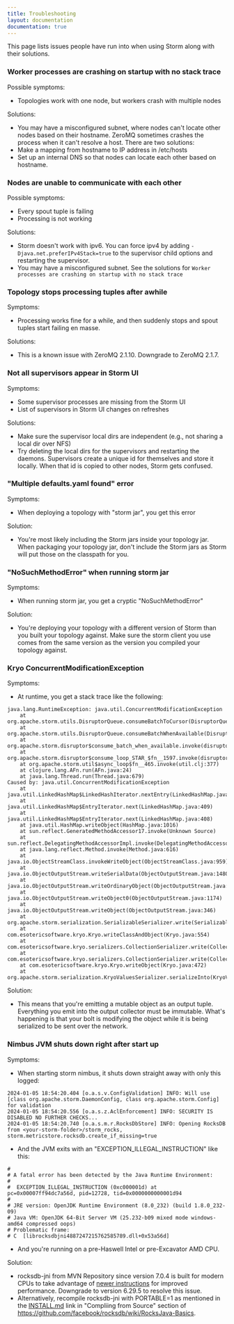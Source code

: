 ```yaml
---
title: Troubleshooting
layout: documentation
documentation: true
---
```


This page lists issues people have run into when using Storm along with their solutions.

### Worker processes are crashing on startup with no stack trace

Possible symptoms:
 
 * Topologies work with one node, but workers crash with multiple nodes

Solutions:

 * You may have a misconfigured subnet, where nodes can't locate other nodes based on their hostname. ZeroMQ sometimes crashes the process when it can't resolve a host. There are two solutions:
  * Make a mapping from hostname to IP address in /etc/hosts
  * Set up an internal DNS so that nodes can locate each other based on hostname.
  
### Nodes are unable to communicate with each other

Possible symptoms:

 * Every spout tuple is failing
 * Processing is not working

Solutions:

 * Storm doesn't work with ipv6. You can force ipv4 by adding `-Djava.net.preferIPv4Stack=true` to the supervisor child options and restarting the supervisor. 
 * You may have a misconfigured subnet. See the solutions for `Worker processes are crashing on startup with no stack trace`

### Topology stops processing tuples after awhile

Symptoms:

 * Processing works fine for a while, and then suddenly stops and spout tuples start failing en masse. 
 
Solutions:

 * This is a known issue with ZeroMQ 2.1.10. Downgrade to ZeroMQ 2.1.7.
 
### Not all supervisors appear in Storm UI

Symptoms:
 
 * Some supervisor processes are missing from the Storm UI
 * List of supervisors in Storm UI changes on refreshes

Solutions:

 * Make sure the supervisor local dirs are independent (e.g., not sharing a local dir over NFS)
 * Try deleting the local dirs for the supervisors and restarting the daemons. Supervisors create a unique id for themselves and store it locally. When that id is copied to other nodes, Storm gets confused. 

### "Multiple defaults.yaml found" error

Symptoms:

 * When deploying a topology with "storm jar", you get this error

Solution:

 * You're most likely including the Storm jars inside your topology jar. When packaging your topology jar, don't include the Storm jars as Storm will put those on the classpath for you.

### "NoSuchMethodError" when running storm jar

Symptoms:

 * When running storm jar, you get a cryptic "NoSuchMethodError"

Solution:

 * You're deploying your topology with a different version of Storm than you built your topology against. Make sure the storm client you use comes from the same version as the version you compiled your topology against.


### Kryo ConcurrentModificationException

Symptoms:

 * At runtime, you get a stack trace like the following:

```
java.lang.RuntimeException: java.util.ConcurrentModificationException
	at org.apache.storm.utils.DisruptorQueue.consumeBatchToCursor(DisruptorQueue.java:84)
	at org.apache.storm.utils.DisruptorQueue.consumeBatchWhenAvailable(DisruptorQueue.java:55)
	at org.apache.storm.disruptor$consume_batch_when_available.invoke(disruptor.clj:56)
	at org.apache.storm.disruptor$consume_loop_STAR_$fn__1597.invoke(disruptor.clj:67)
	at org.apache.storm.util$async_loop$fn__465.invoke(util.clj:377)
	at clojure.lang.AFn.run(AFn.java:24)
	at java.lang.Thread.run(Thread.java:679)
Caused by: java.util.ConcurrentModificationException
	at java.util.LinkedHashMap$LinkedHashIterator.nextEntry(LinkedHashMap.java:390)
	at java.util.LinkedHashMap$EntryIterator.next(LinkedHashMap.java:409)
	at java.util.LinkedHashMap$EntryIterator.next(LinkedHashMap.java:408)
	at java.util.HashMap.writeObject(HashMap.java:1016)
	at sun.reflect.GeneratedMethodAccessor17.invoke(Unknown Source)
	at sun.reflect.DelegatingMethodAccessorImpl.invoke(DelegatingMethodAccessorImpl.java:43)
	at java.lang.reflect.Method.invoke(Method.java:616)
	at java.io.ObjectStreamClass.invokeWriteObject(ObjectStreamClass.java:959)
	at java.io.ObjectOutputStream.writeSerialData(ObjectOutputStream.java:1480)
	at java.io.ObjectOutputStream.writeOrdinaryObject(ObjectOutputStream.java:1416)
	at java.io.ObjectOutputStream.writeObject0(ObjectOutputStream.java:1174)
	at java.io.ObjectOutputStream.writeObject(ObjectOutputStream.java:346)
	at org.apache.storm.serialization.SerializableSerializer.write(SerializableSerializer.java:21)
	at com.esotericsoftware.kryo.Kryo.writeClassAndObject(Kryo.java:554)
	at com.esotericsoftware.kryo.serializers.CollectionSerializer.write(CollectionSerializer.java:77)
	at com.esotericsoftware.kryo.serializers.CollectionSerializer.write(CollectionSerializer.java:18)
	at com.esotericsoftware.kryo.Kryo.writeObject(Kryo.java:472)
	at org.apache.storm.serialization.KryoValuesSerializer.serializeInto(KryoValuesSerializer.java:27)
```

Solution: 

 * This means that you're emitting a mutable object as an output tuple. Everything you emit into the output collector must be immutable. What's happening is that your bolt is modifying the object while it is being serialized to be sent over the network.


### Nimbus JVM shuts down right after start up

Symptoms:

* When starting storm nimbus, it shuts down straight away with only this logged:

```
2024-01-05 18:54:20.404 [o.a.s.v.ConfigValidation] INFO: Will use [class org.apache.storm.DaemonConfig, class org.apache.storm.Config] for validation
2024-01-05 18:54:20.556 [o.a.s.z.AclEnforcement] INFO: SECURITY IS DISABLED NO FURTHER CHECKS...
2024-01-05 18:54:20.740 [o.a.s.m.r.RocksDbStore] INFO: Opening RocksDB from <your-storm-folder>/storm_rocks, storm.metricstore.rocksdb.create_if_missing=true
```

* And the JVM exits with an "EXCEPTION_ILLEGAL_INSTRUCTION" like this:

```
#
# A fatal error has been detected by the Java Runtime Environment:
#
#  EXCEPTION_ILLEGAL_INSTRUCTION (0xc000001d) at pc=0x00007ff94dc7a56d, pid=12728, tid=0x0000000000001d94
#
# JRE version: OpenJDK Runtime Environment (8.0_232) (build 1.8.0_232-09)
# Java VM: OpenJDK 64-Bit Server VM (25.232-b09 mixed mode windows-amd64 compressed oops)
# Problematic frame:
# C  [librocksdbjni4887247215762585789.dll+0x53a56d]
```

* And you're running on a pre-Haswell Intel or pre-Excavator AMD CPU.

Solution:

* rocksdb-jni from MVN Repository since version 7.0.4 is built for modern CPUs to take advantage of [newer instructions](https://en.wikipedia.org/wiki/X86_Bit_manipulation_instruction_set#BMI2_(Bit_Manipulation_Instruction_Set_2)) for improved performance. Downgrade to version 6.29.5 to resolve this issue.
* Alternatively, recompile rocksdb-jni with PORTABLE=1 as mentioned in the [INSTALL.md](https://github.com/facebook/rocksdb/blob/master/INSTALL.md) link in "Compliing from Source" section of https://github.com/facebook/rocksdb/wiki/RocksJava-Basics.
